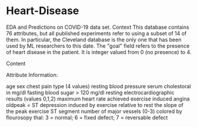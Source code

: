 # Heart-Disease
EDA and Predictions on COVID-19 data set. Context This database contains 76 attributes, but all published experiments refer to using a subset of 14 of them. In particular, the Cleveland database is the only one that has been used by ML researchers to this date. The "goal" field refers to the presence of heart disease in the patient. It is integer valued from 0 (no presence) to 4.

Content

Attribute Information:

age sex chest pain type (4 values) resting blood pressure serum cholestoral in mg/dl fasting blood sugar > 120 mg/dl resting electrocardiographic results (values 0,1,2) maximum heart rate achieved exercise induced angina oldpeak = ST depression induced by exercise relative to rest the slope of the peak exercise ST segment number of major vessels (0-3) colored by flourosopy thal: 3 = normal; 6 = fixed defect; 7 = reversable defect
